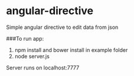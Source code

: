 # angular-directive
Simple angular directive to edit data from json

###To run app:

1. npm install and bower install in example folder
2. node server.js

Server runs on localhost:7777
